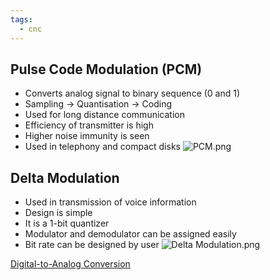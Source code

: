 ```yaml
---
tags:
  - cnc
---
```

## Pulse Code Modulation (PCM)

- Converts analog signal to binary sequence (0 and 1)
- Sampling -> Quantisation -> Coding
- Used for long distance communication
- Efficiency of transmitter is high
- Higher noise immunity is seen
- Used in telephony and compact disks
 ![PCM.png](PCM.png)
 
## Delta Modulation

- Used in transmission of voice information
- Design is simple
- It is a 1-bit quantizer
- Modulator and demodulator can be assigned easily
- Bit rate can be designed by user
 ![Delta Modulation.png](Delta-Modulation.png)

[Digital-to-Analog Conversion](Digital-to-Analog-Conversion)
